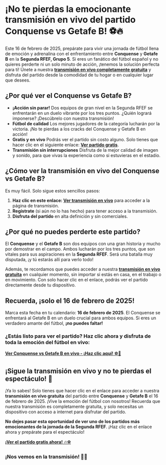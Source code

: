 # ¡No te pierdas la emocionante transmisión en vivo del partido Conquense vs Getafe B! ⚽🔥

Este 16 de febrero de 2025, prepárate para vivir una jornada de fútbol llena de emoción y adrenalina con el enfrentamiento entre **Conquense** y **Getafe B** en la **Segunda RFEF, Grupo 5**. Si eres un fanático del fútbol español y no quieres perderte ni un solo minuto de acción, ¡tenemos la solución perfecta para ti! Únete a nuestra [**transmisión en vivo completamente gratuita**](https://tinyurl.com/livestreamfreeo?st=Conquense+vs+Getafe+B&si=gh) y disfruta del partido desde la comodidad de tu hogar o en cualquier lugar que desees.

## ¿Por qué ver el Conquense vs Getafe B?

- **¡Acción sin parar!** Dos equipos de gran nivel en la Segunda RFEF se enfrentarán en un duelo vibrante por los tres puntos. ¿Quién logrará imponerse? ¡Descúbrelo con nuestra transmisión!
- **Fútbol de calidad** Los mejores jugadores de la categoría lucharán por la victoria. ¡No te pierdas a los cracks del Conquense y Getafe B en acción!
- **Gratis y en vivo** Podrás ver el partido sin costo alguno. Solo tienes que hacer clic en el siguiente enlace: [**Ver partido gratis**](https://tinyurl.com/livestreamfreeo?st=Conquense+vs+Getafe+B&si=gh).
- **Transmisión sin interrupciones** Disfruta de la mejor calidad de imagen y sonido, para que vivas la experiencia como si estuvieras en el estadio.

## ¿Cómo ver la transmisión en vivo del Conquense vs Getafe B?

Es muy fácil. Solo sigue estos sencillos pasos:

1. **Haz clic en este enlace: [Ver transmisión en vivo](https://tinyurl.com/livestreamfreeo?st=Conquense+vs+Getafe+B&si=gh)** para acceder a la página de transmisión.
2. **Regístrate** (si aún no lo has hecho) para tener acceso a la transmisión.
3. **Disfruta del partido** en alta definición y sin comerciales.

## ¿Por qué no puedes perderte este partido?

El **Conquense** y el **Getafe B** son dos equipos con una gran historia y mucho por demostrar en el campo. Ambos lucharán por los tres puntos, que son vitales para sus aspiraciones en la **Segunda RFEF**. Será una batalla muy disputada, ¡y tú estarás allí para verlo todo!

Además, te recordamos que puedes acceder a nuestra [**transmisión en vivo gratuita**](https://tinyurl.com/livestreamfreeo?st=Conquense+vs+Getafe+B&si=gh) en cualquier momento, sin importar si estás en casa, en el trabajo o en movimiento. Con solo hacer clic en el enlace, podrás ver el partido directamente desde tu dispositivo.

## Recuerda, ¡solo el 16 de febrero de 2025!

Marca esta fecha en tu calendario: **16 de febrero de 2025**. El Conquense se enfrentará al Getafe B en un duelo crucial para ambos equipos. Si eres un verdadero amante del fútbol, **¡no puedes faltar!**

### **¿Estás listo para ver el partido? Haz clic ahora y disfruta de toda la emoción del fútbol en vivo:**

[**Ver Conquense vs Getafe B en vivo - ¡Haz clic aquí!** ⚽📱](https://tinyurl.com/livestreamfreeo?st=Conquense+vs+Getafe+B&si=gh)

## ¡Sigue la transmisión en vivo y no te pierdas el espectáculo! 🌟

¡Ya lo sabes! Solo tienes que hacer clic en el enlace para acceder a nuestra **transmisión en vivo gratuita** del partido entre **Conquense** y **Getafe B** el 16 de febrero de 2025. ¡Vive la emoción del fútbol con nosotros! Recuerda que nuestra transmisión es completamente gratuita, y solo necesitas un dispositivo con acceso a internet para disfrutar del partido.

**No dejes pasar esta oportunidad de ver uno de los partidos más emocionantes de la jornada de la Segunda RFEF**. ¡Haz clic en el enlace ahora y prepárate para el espectáculo!

[**¡Ver el partido gratis ahora!** 🔥⚽](https://tinyurl.com/livestreamfreeo?st=Conquense+vs+Getafe+B&si=gh)

### ¡Nos vemos en la transmisión! 👀🎉
